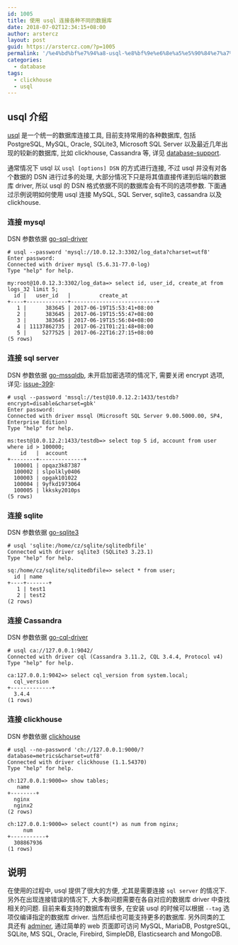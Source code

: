 ```yaml
---
id: 1005
title: 使用 usql 连接各种不同的数据库
date: 2018-07-02T12:34:15+08:00
author: arstercz
layout: post
guid: https://arstercz.com/?p=1005
permalink: '/%e4%bd%bf%e7%94%a8-usql-%e8%bf%9e%e6%8e%a5%e5%90%84%e7%a7%8d%e4%b8%8d%e5%90%8c%e7%9a%84%e6%95%b0%e6%8d%ae%e5%ba%93/'
categories:
  - database
tags:
  - clickhouse
  - usql
---
```

## usql 介绍

[usql](https://github.com/xo/usql) 是一个统一的数据库连接工具, 目前支持常用的各种数据库, 包括 PostgreSQL, MySQL, Oracle, SQLite3, Microsoft SQL Server 以及最近几年出现的较新的数据库, 比如 clickhouse, Cassandra 等, 详见 [database-support](https://github.com/xo/usql#database-support).

通常情况下 usql 以 `usql [options] DSN` 的方式进行连接, 不过 usql 并没有对各个数据的 DSN 进行过多的处理, 大部分情况下只是将其值直接传递到后端的数据库 driver, 所以 usql 的 DSN 格式依据不同的数据库会有不同的选项参数. 下面通过示例说明如何使用 usql 连接 MySQL, SQL Server, sqlite3, cassandra 以及 clickhouse.

### 连接 mysql

DSN 参数依据 [go-sql-driver](https://github.com/go-sql-driver/mysql)
```
# usql --password 'mysql://10.0.12.3:3302/log_data?charset=utf8'
Enter password: 
Connected with driver mysql (5.6.31-77.0-log)
Type "help" for help.

my:root@10.0.12.3:3302/log_data=> select id, user_id, create_at from logs_32 limit 5;
  id |   user_id   |         create_at          
+----+-------------+---------------------------+
   1 |      383645 | 2017-06-19T15:53:41+08:00  
   2 |      383645 | 2017-06-19T15:55:47+08:00  
   3 |      383645 | 2017-06-19T15:56:04+08:00  
   4 | 11137862735 | 2017-06-21T01:21:48+08:00  
   5 |     5277525 | 2017-06-22T16:27:15+08:00  
(5 rows)
```

### 连接 sql server

DSN 参数依据 [go-mssqldb](https://github.com/denisenkom/go-mssqldb), 未开启加密选项的情况下, 需要关闭 encrypt 选项, 详见: [issue-399](https://github.com/denisenkom/go-mssqldb/issues/399):

```
# usql --password 'mssql://test@10.0.12.2:1433/testdb?encrypt=disable&charset=gbk'
Enter password: 
Connected with driver mssql (Microsoft SQL Server 9.00.5000.00, SP4, Enterprise Edition)
Type "help" for help.

ms:test@10.0.12.2:1433/testdb=> select top 5 id, account from user where id > 100000;
    id   |  account  
+--------+--------------+
  100001 | opqaz3k87387     
  100002 | slpolkly0406 
  100003 | opgak101022       
  100004 | 9yfkd1973064      
  100005 | lkksky2010ps     
(5 rows)
```

### 连接 sqlite

DSN 参数依据 [go-sqlite3](https://github.com/mattn/go-sqlite3)
```
# usql 'sqlite:/home/cz/sqlite/sqlitedbfile'
Connected with driver sqlite3 (SQLite3 3.23.1)
Type "help" for help.

sq:/home/cz/sqlite/sqlitedbfile=> select * from user;
  id | name   
+----+-------+
   1 | test1  
   2 | test2  
(2 rows)
```

### 连接 Cassandra

DSN 参数依据  [go-cql-driver](https://github.com/MichaelS11/go-cql-driver)
```
# usql ca://127.0.0.1:9042/   
Connected with driver cql (Cassandra 3.11.2, CQL 3.4.4, Protocol v4)
Type "help" for help.

ca:127.0.0.1:9042=> select cql_version from system.local;
  cql_version  
+-------------+
  3.4.4        
(1 rows)
```

### 连接 clickhouse

DSN 参数依据 [clickhouse](https://github.com/kshvakov/clickhouse)
```
# usql --no-password 'ch://127.0.0.1:9000/?database=metrics&charset=utf8'
Connected with driver clickhouse (1.1.54370)
Type "help" for help.

ch:127.0.0.1:9000=> show tables;
   name   
+--------+
  nginx   
  nginx2  
(2 rows)

ch:127.0.0.1:9000=> select count(*) as num from nginx;
     num     
+-----------+
  308867936  
(1 rows)
```

## 说明

在使用的过程中, usql 提供了很大的方便, 尤其是需要连接 `sql server` 的情况下. 另外在出现连接错误的情况下, 大多数问题需要在各自对应的数据库 driver 中查找相关的问题. 目前来看支持的数据库有很多, 在安装 usql 的时候可以根据 `--tag` 选项仅编译指定的数据库 driver.  当然后续也可能支持更多的数据库.  另外同类的工具还有 [adminer](https://www.adminer.org/en/), 通过简单的 web 页面即可访问 MySQL, MariaDB, PostgreSQL, SQLite, MS SQL, Oracle, Firebird, SimpleDB, Elasticsearch and MongoDB.